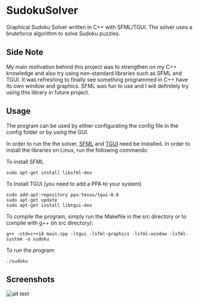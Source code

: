 # SudokuSolver
Graphical Sudoku Solver written in C++ with SFML/TGUI. The solver uses a bruteforce algorithm to solve Sudoku puzzles.

## Side Note
My main motivation behind this project was to strengthen on my C++ knowledge and also try using non-standard libraries such as SFML and TGUI. It was refreshing to finally see something programmed in C++ have its own window and graphics. SFML was fun to use and I will definitely try using this library in future project.

## Usage
The program can be used by either configurating the config file in the config folder or by using the GUI.

In order to run the the solver, [SFML](https://www.sfml-dev.org/) and [TGUI](https://tgui.eu/) need be installed. In order to install the libraries on Linux, run the following commands:

To install SFML
```
sudo apt-get install libsfml-dev
```
To Install TGUI (you need to add a PPA to your system)
```
sudo add-apt-repository ppa:texus/tgui-0.8
sudo apt-get update
sudo apt-get install libtgui-dev
```

To compile the program, simply run the Makefile in the src directory or to compile with g++ (in src directory):
```
g++ -std=c++14 main.cpp -ltgui -lsfml-graphics -lsfml-window -lsfml-system -o sudoku
```

To run the program:
```
./sudoku
```

## Screenshots

![alt text](https://i.imgur.com/o11DTdt.png "Logo Title Text 1")

